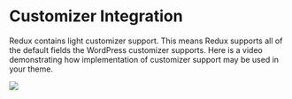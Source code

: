 # Customizer Integration

Redux contains light customizer support.  This means Redux supports all of the default 
fields the WordPress customizer supports. Here is a video demonstrating how implementation of customizer support may be 
used in your theme.

[![](https://img.youtube.com/vi/Kq-pMi34mvg/0.jpg)](https://www.youtube.com/watch?v=Kq-pMi34mvg)
